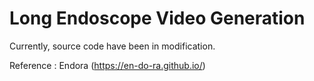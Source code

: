 # Long Endoscope Video Generation

Currently, source code have been in modification.

Reference : Endora (https://en-do-ra.github.io/)
